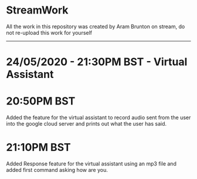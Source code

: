 # StreamWork
All the work in this repository was created by Aram Brunton on stream, do not re-upload this work for yourself

--------------------------
# 24/05/2020 - 21:30PM BST - Virtual Assistant

# 20:50PM BST
Added the feature for the virtual assistant to record audio sent from the user into the google cloud server and prints out what the user has said.

#  21:10PM BST
Added Response feature for the virtual assistant using an mp3 file and added first command asking how are you.